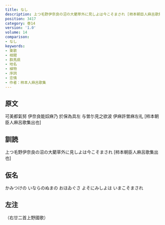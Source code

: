```yaml
---
title: なし
description: 上つ毛野伊奈良の沼の大藺草外に見しよは今こそまされ [柿本朝臣人麻呂歌集出也]
position: 3417
category: 巻14
version: '1.0'
volume: 14
comparison:
- なし
keywords:
- 東歌
- 相聞
- 群馬県
- 地名
- 植物
- 序詞
- 恋情
- 作者：柿本人麻呂歌集
---
```


## 原文

可美都氣努 伊奈良能奴麻乃 於保為具左 与曽尓見之欲波 伊麻許曽麻左礼 [柿本朝臣人麻呂歌集出也]

## 訓読

上つ毛野伊奈良の沼の大藺草外に見しよは今こそまされ [柿本朝臣人麻呂歌集出也]

## 仮名

かみつけの いならのぬまの おほゐぐさ よそにみしよは いまこそまされ

## 左注

（右廿二首上野國歌）
